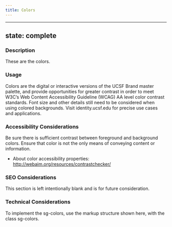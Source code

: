 ```yaml
---  
title: Colors 
---
```


---
state: complete
---

### Description
These are the colors.

### Usage
Colors are the digital or interactive versions of the UCSF Brand master palette, and provide opportunities for greater contrast in order to meet W3C’s Web Content Accessibility Guideline (WCAG) AA level color contrast standards. Font size and other details still need to be considered when using colored backgrounds. Visit identity.ucsf.edu for precise use cases and applications.

### Accessibility Considerations
Be sure there is sufficient contrast between foreground and background colors.
Ensure that color is not the only means of conveying content or information.

* About color accessibility properties:  http://webaim.org/resources/contrastchecker/

### SEO Considerations
This section is left intentionally blank and is for future consideration.

### Technical Considerations
To implement the sg-colors, use the markup structure shown here, with the class sg-colors.

